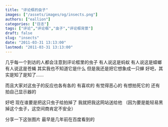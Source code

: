 ```yaml
---
title: "评论框的虫子"
images: ["/assets/images/og/insects.png"]
authors: ["eallion"]
categories: ["日志"]
tags: ["评论","评论框","虫子","评论框背景"]
draft: false
slug: "insects"
date: "2011-03-31 13:13:00"
lastmod: "2011-03-31 13:13:00"
---
```


几乎每一个到访的人都会注意到评论框里的虫子
有人说这是蚂蚁
有人说这是蟑螂
有人说这是苍蝇
其实我也不知道它是什么
但是我还是把它想象成一只蝉
好吧，其实是知了是知了……

而且大家对这虫子的反应也各有各的
有喜欢的
有觉得恶心的
有想拍死它的
还有拍自己显示器的

好吧
现在谁要是把这只虫子给拍掉了
我就把我这网站送给他
（因为要是能轻易黑掉这个虫子，这空间商肯定不安全）

分享一下这张图片
最早是几年前在百度看到的
